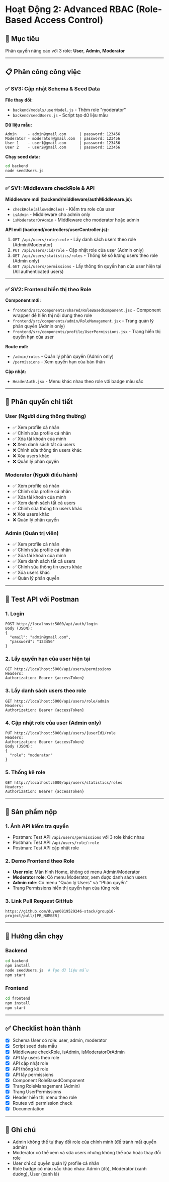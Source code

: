 # Hoạt Động 2: Advanced RBAC (Role-Based Access Control)

## 🎯 Mục tiêu
Phân quyền nâng cao với 3 role: **User**, **Admin**, **Moderator**

---

## 📋 Phân công công việc

### ✅ SV3: Cập nhật Schema & Seed Data
**File thay đổi:**
- `backend/models/userModel.js` - Thêm role "moderator"
- `backend/seedUsers.js` - Script tạo dữ liệu mẫu

**Dữ liệu mẫu:**
```
Admin     - admin@gmail.com      | password: 123456
Moderator - moderator@gmail.com  | password: 123456
User 1    - user1@gmail.com      | password: 123456
User 2    - user2@gmail.com      | password: 123456
```

**Chạy seed data:**
```bash
cd backend
node seedUsers.js
```

---

### ✅ SV1: Middleware checkRole & API

**Middleware mới (backend/middleware/authMiddleware.js):**
- `checkRole(allowedRoles)` - Kiểm tra role của user
- `isAdmin` - Middleware cho admin only
- `isModeratorOrAdmin` - Middleware cho moderator hoặc admin

**API mới (backend/controllers/userController.js):**
1. `GET /api/users/role/:role` - Lấy danh sách users theo role (Admin/Moderator)
2. `PUT /api/users/:id/role` - Cập nhật role của user (Admin only)
3. `GET /api/users/statistics/roles` - Thống kê số lượng users theo role (Admin only)
4. `GET /api/users/permissions` - Lấy thông tin quyền hạn của user hiện tại (All authenticated users)

---

### ✅ SV2: Frontend hiển thị theo Role

**Component mới:**
- `frontend/src/components/shared/RoleBasedComponent.jsx` - Component wrapper để hiển thị nội dung theo role
- `frontend/src/components/admin/RoleManagement.jsx` - Trang quản lý phân quyền (Admin only)
- `frontend/src/components/profile/UserPermissions.jsx` - Trang hiển thị quyền hạn của user

**Route mới:**
- `/admin/roles` - Quản lý phân quyền (Admin only)
- `/permissions` - Xem quyền hạn của bản thân

**Cập nhật:**
- `HeaderAuth.jsx` - Menu khác nhau theo role với badge màu sắc

---

## 🔐 Phân quyền chi tiết

### User (Người dùng thông thường)
- ✅ Xem profile cá nhân
- ✅ Chỉnh sửa profile cá nhân
- ✅ Xóa tài khoản của mình
- ❌ Xem danh sách tất cả users
- ❌ Chỉnh sửa thông tin users khác
- ❌ Xóa users khác
- ❌ Quản lý phân quyền

### Moderator (Người điều hành)
- ✅ Xem profile cá nhân
- ✅ Chỉnh sửa profile cá nhân
- ✅ Xóa tài khoản của mình
- ✅ Xem danh sách tất cả users
- ✅ Chỉnh sửa thông tin users khác
- ❌ Xóa users khác
- ❌ Quản lý phân quyền

### Admin (Quản trị viên)
- ✅ Xem profile cá nhân
- ✅ Chỉnh sửa profile cá nhân
- ✅ Xóa tài khoản của mình
- ✅ Xem danh sách tất cả users
- ✅ Chỉnh sửa thông tin users khác
- ✅ Xóa users khác
- ✅ Quản lý phân quyền

---

## 🧪 Test API với Postman

### 1. Login
```
POST http://localhost:5000/api/auth/login
Body (JSON):
{
  "email": "admin@gmail.com",
  "password": "123456"
}
```

### 2. Lấy quyền hạn của user hiện tại
```
GET http://localhost:5000/api/users/permissions
Headers:
Authorization: Bearer {accessToken}
```

### 3. Lấy danh sách users theo role
```
GET http://localhost:5000/api/users/role/admin
Headers:
Authorization: Bearer {accessToken}
```

### 4. Cập nhật role của user (Admin only)
```
PUT http://localhost:5000/api/users/{userId}/role
Headers:
Authorization: Bearer {accessToken}
Body (JSON):
{
  "role": "moderator"
}
```

### 5. Thống kê role
```
GET http://localhost:5000/api/users/statistics/roles
Headers:
Authorization: Bearer {accessToken}
```

---

## 📸 Sản phẩm nộp

### 1. Ảnh API kiểm tra quyền
- Postman: Test API `/api/users/permissions` với 3 role khác nhau
- Postman: Test API `/api/users/role/:role`
- Postman: Test API cập nhật role

### 2. Demo Frontend theo Role
- **User role**: Màn hình Home, không có menu Admin/Moderator
- **Moderator role**: Có menu Moderator, xem được danh sách users
- **Admin role**: Có menu "Quản lý Users" và "Phân quyền"
- Trang Permissions hiển thị quyền hạn của từng role

### 3. Link Pull Request GitHub
```
https://github.com/duyen0819529246-stack/group16-project/pull/[PR_NUMBER]
```

---

## 🚀 Hướng dẫn chạy

### Backend
```bash
cd backend
npm install
node seedUsers.js  # Tạo dữ liệu mẫu
npm start
```

### Frontend
```bash
cd frontend
npm install
npm start
```

---

## ✅ Checklist hoàn thành

- [x] Schema User có role: user, admin, moderator
- [x] Script seed data mẫu
- [x] Middleware checkRole, isAdmin, isModeratorOrAdmin
- [x] API lấy users theo role
- [x] API cập nhật role
- [x] API thống kê role
- [x] API lấy permissions
- [x] Component RoleBasedComponent
- [x] Trang RoleManagement (Admin)
- [x] Trang UserPermissions
- [x] Header hiển thị menu theo role
- [x] Routes với permission check
- [x] Documentation

---

## 📝 Ghi chú

- Admin không thể tự thay đổi role của chính mình (để tránh mất quyền admin)
- Moderator có thể xem và sửa users nhưng không thể xóa hoặc thay đổi role
- User chỉ có quyền quản lý profile cá nhân
- Role badge có màu sắc khác nhau: Admin (đỏ), Moderator (xanh dương), User (xanh lá)


